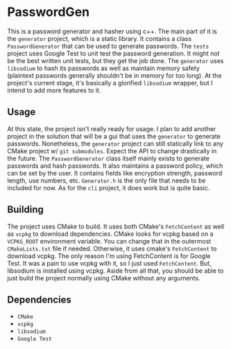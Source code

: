 # PasswordGen

This is a password generator and hasher using c++. The main part of it is the `generator` project, which is a static library. It contains a class `PasswordGenerator` that can be used to generate passwords. 
The `tests` project uses Google Test to unit test the password generation. It might not be the best written unit tests, but they get the job done. The `generator` uses `libsodium` to hash its passwords as well as maintain memory safety (plaintext passwords generally shouldn't be in memory for too long). 
At the project's current stage, it's basically a glorified `libsodium` wrapper, but I intend to add more features to it.

## Usage
At this state, the project isn't really ready for usage. I plan to add another project in the solution that will be a gui that uses the `generator` to generate passwords. Nonetheless, the `generator` project can still statically link to any CMake project w/ `git submodules`.
Expect the API to change drastically in the future. The `PasswordGenerator` class itself mainly exists to generate passwords and hash passwords. It also maintains a password policy, which can be set by the user. 
It contains fields like encryption strength, password length, use numbers, etc. `Generator.h` is the only file that needs to be included for now.
As for the `cli` project, it does work but is quite basic.

## Building
The project uses CMake to build. It uses both CMake's `FetchContent` as well as `vcpkg` to download dependencies. 
CMake looks for vcpkg based on a `VCPKG_ROOT` environment variable. You can change that in the outermost `CMakeLists.txt` file if needed. Otherwise, it uses cmake's `FetchContent` to download vcpkg.
The only reason I'm using FetchContent is for Google Test. It was a pain to use vcpkg with it, so I just used `FetchContent`. 
But, libsodium is installed using vcpkg. Aside from all that, you should be able to just build the project normally using CMake without any arguments.

## Dependencies
- `CMake`
- `vcpkg`
- `libsodium`
- `Google Test`